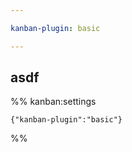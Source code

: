 ```yaml
---

kanban-plugin: basic

---
```


## 



## 



## 



## asdf





%% kanban:settings
```
{"kanban-plugin":"basic"}
```
%%